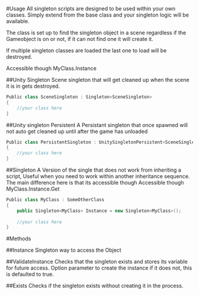#Usage
All singleton scripts are designed to be used within your own classes. 
Simply extend from the base class and your singleton logic will be available.

The class is set up to find the singleton object in a scene regardless if the Gameobject is on or not, if it can not find one it will create it.

If multiple singleton classes are loaded the last one to load will be destroyed.

Accessible though MyClass.Instance

##Unity Singleton
Scene singleton that will get cleaned up when the scene it is in gets destroyed.

```c#
Public class SceneSingleton : Singleton<SceneSingleton>
{
    //your class here
}
```

##Unity singleton Persistent
A Persistant singleton that once spawned will not auto get cleaned up until after the game has unloaded

```c#
Public class PersistentSingleton : UnitySingletonPersistent<SceneSingleton>
{
    //your class here
}
```

##Singleton
A Version of the single that does not work from inheriting a script, Useful when you need to work within another inheritance sequence.
The main difference here is that its accessible though Accessible though MyClass.Instance.Get
```c#
Public class MyClass : SomeOtherClass
{
    public Singleton<MyClass> Instance = new Singleton<MyClass>();
    
    //your class here
}
```

#Methods

##Instance
Singleton way to access the Object

##ValidateInstance
Checks that the singleton exists and stores its variable for future access.
Option parameter to create the instance if it does not, this is defaulted to true.

##Exists
Checks if the singleton exists without creating it in the process.